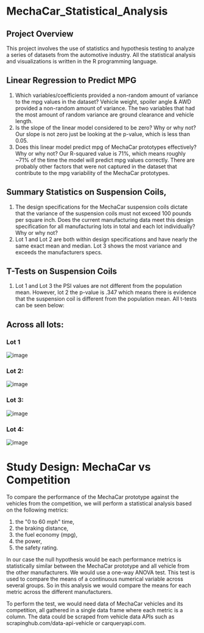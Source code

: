 # MechaCar_Statistical_Analysis
## Project Overview
This project involves the use of statistics and hypothesis testing to analyze a series of datasets from the automotive industry.
All the statistical analysis and visualizations is written in the R programming language.
## Linear Regression to Predict MPG
 1. Which variables/coefficients provided a non-random amount of variance to the mpg values in the dataset?
Vehicle weight, spoiler angle & AWD provided a non-random amount of variance. The two variables that had the most amount of random variance are ground clearance and vehicle length.
 2. Is the slope of the linear model considered to be zero? Why or why not?
Our slope is not zero just be looking at the p-value, which is less than 0.05.
 3.	Does this linear model predict mpg of MechaCar prototypes effectively? Why or why not?
Our R-squared value is 71%, which means roughly ~71% of the time the model will predict mpg values correctly. There are probably other factors that were not captured in the dataset that contribute to the mpg variability of the MechaCar prototypes.
## Summary Statistics on Suspension Coils,
 1.	The design specifications for the MechaCar suspension coils dictate that the variance of the suspension coils must not exceed 100 pounds per square inch. Does the current manufacturing data meet this design specification for all manufacturing lots in total and each lot individually? Why or why not?
 2. Lot 1 and Lot 2 are both within design specifications and have nearly the same exact mean and median. Lot 3 shows the most variance and exceeds the manufacturers specs.
## T-Tests on Suspension Coils
1.	Lot 1 and Lot 3 the PSI values are not different from the population mean. However, lot 2 the p-value is .347 which means there is evidence that the suspension coil is different from the population mean. All t-tests can be seen below:
## Across all lots:
### Lot 1
![image](https://user-images.githubusercontent.com/86137857/138008390-ef3738c6-9edb-4b0f-b998-de86b7ca07d0.png)

###  Lot 2:
![image](https://user-images.githubusercontent.com/86137857/138008446-2bb5f7e5-1ee9-4104-b778-674fb590ed10.png)

###  Lot 3:
![image](https://user-images.githubusercontent.com/86137857/138008470-b8d74877-cacf-4dff-b8fc-0aec6dac0647.png)


###  Lot 4:
![image](https://user-images.githubusercontent.com/86137857/138008525-f6c226e4-f66e-4c44-9b6e-70f221eb62d0.png)

# Study Design: MechaCar vs Competition
To compare the performance of the MechaCar prototype against the vehicles from the competition, we will perform a statistical analysis based on the following metrics:
 1. the "0 to 60 mph" time,
 2. the braking distance,
 3. the fuel economy (mpg),
 4. the power,
 5. the safety rating.

In our case the null hypothesis would be each performance metrics is statistically similar between the MechaCar prototype and all vehicle from the other manufacturers.
We would use a one-way ANOVA test. This test is used to compare the means of a continuous numerical variable across several groups. So in this analysis we would compare the means for each metric across the different manufacturers.

To perform the test, we would need data of MechaCar vehicles and its competition, all gathered in a single data frame where each metric is a column.
The data could be scraped from vehicle data APIs such as scrapinghub.com/data-api-vehicle or carqueryapi.com.


